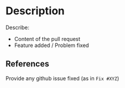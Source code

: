 # Description

Describe:

* Content of the pull request
* Feature added / Problem fixed

## References

Provide any github issue fixed (as in ``Fix #XYZ``)
